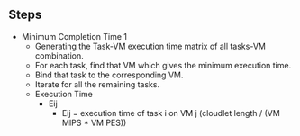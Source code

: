 ## Steps

* Minimum Completion Time 1
  *   Generating the Task-VM execution time matrix of all tasks-VM combination.
  *   For each task, find that VM which gives the minimum execution time.
  *   Bind that task to the corresponding VM.
  *   Iterate for all the remaining tasks.
  *   Execution Time
      * Eij
        * Eij = execution time of task i on VM j (cloudlet length / (VM MIPS * VM PES))

